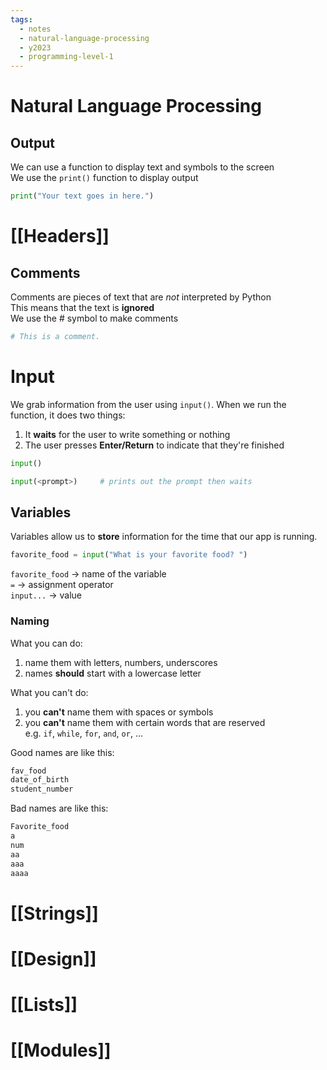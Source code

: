 ```yaml
---
tags:
  - notes
  - natural-language-processing
  - y2023
  - programming-level-1
---
```

# Natural Language Processing
## Output
We can use a function to display text and symbols to the screen  
We use the `print()` function to display output

```python
print("Your text goes in here.")
```

# [[Headers]]

## Comments
Comments are pieces of text that are *not* interpreted by Python  
This means that the text is **ignored**  
We use the # symbol to make comments

```python
# This is a comment.
```

# Input
We grab information from the user using `input()`.
When we run the function, it does two things:
1. It **waits** for the user to write something or nothing
2. The user presses **Enter/Return** to indicate that they're finished

```python
input()

input(<prompt>)     # prints out the prompt then waits
```

## Variables
Variables allow us to **store** information for the time that our app is running.

```python
favorite_food = input("What is your favorite food? ")
```
`favorite_food` -> name of the variable  
`=` -> assignment operator  
`input...` -> value  

### Naming
What you can do:
1. name them with letters, numbers, underscores
2. names **should** start with a lowercase letter
  
What you can't do:
1. you **can't** name them with spaces or symbols
2. you **can't** name them with certain words that are reserved  
	e.g. `if`, `while`, `for`, `and`, `or`, ...

Good names are like this:
```python
fav_food
date_of_birth
student_number
```

Bad names are like this:
```python
Favorite_food
a
num
aa
aaa
aaaa
```
# [[Strings]]

# [[Design]]

# [[Lists]]

# [[Modules]]
